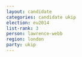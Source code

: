 ```yaml
---
layout: candidate
categories: candidate ukip
election: eu2014
list-rank: 3
person: lawrence-webb
region: london
party: ukip
---
```

